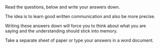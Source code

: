 Read the questions, below and write your answers down.

The idea is to learn good written communication and also be more precise.

Writing these answers down will force you to think about what you are saying and the understanding should stick into memory.

Take a separate sheet of paper or type your answers in a word document.
